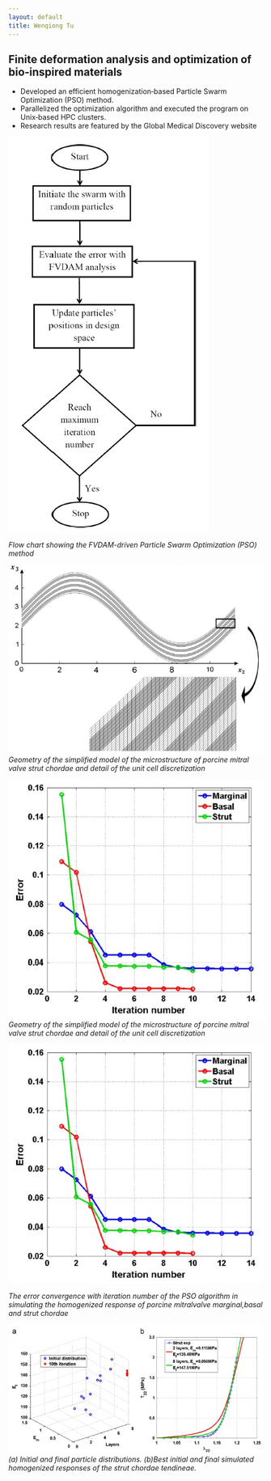 ```yaml
---
layout: default
title: Wenqiong Tu
---
```

## Finite deformation analysis and optimization of bio‐inspired materials
* Developed an efficient homogenization‐based Particle Swarm Optimization (PSO) method.
* Parallelized the optimization algorithm and executed the program on Unix‐based HPC clusters.
* Research results are featured by the Global Medical Discovery website

![bio_optimization](/assets/bio_optimization.jpg)

*Flow chart showing the FVDAM-driven Particle Swarm Optimization (PSO) method*

![bio_geometry](/assets/bio_geometry.jpg)
*Geometry of the simplified model of the microstructure of porcine mitral valve strut chordae and detail of the unit cell discretization*

![bio_convergenceCurve](/assets/bio_convergenceCurve.jpg)
*Geometry of the simplified model of the microstructure of porcine mitral valve strut chordae and detail of the unit cell discretization*

![bio_convergenceCurve](/assets/bio_convergenceCurve.jpg)

*The error convergence with iteration number of the PSO algorithm in simulating the homogenized response of porcine mitralvalve marginal,basal and strut chordae*

![bio_strut_initialAndBest](/assets/bio_strut_initialAndBest.jpg)
*(a) Initial and final particle distributions. (b)Best initial and final simulated homogenized responses of the strut chordae tendineae.*
